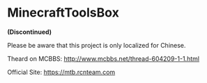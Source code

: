 # MinecraftToolsBox
**(Discontinued)**

Please be aware that this project is only localized for Chinese.

Theard on MCBBS: http://www.mcbbs.net/thread-604209-1-1.html

Official Site: https://mtb.rcnteam.com
